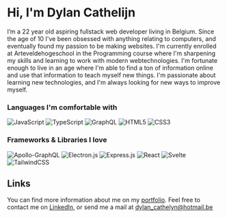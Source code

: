 # Hi, I'm Dylan Cathelijn

I’m a 22 year old aspiring fullstack web developer living in Belgium. Since the age of 10 I've been obsessed with anything relating to computers, and eventually found my passion to be making websites. I'm currently enrolled at Arteveldehogeschool in the Programming course where I'm sharpening my skills and learning to work with modern webtechnologies. I'm fortunate enough to live in an age where I'm able to find a ton of information online and use that information to teach myself new things. I'm passionate about learning new technologies, and I'm always looking for new ways to improve myself.

### Languages I'm comfortable with
![JavaScript](https://img.shields.io/badge/javascript-%23323330.svg?style=for-the-badge&logo=javascript&logoColor=%23F7DF1E) ![TypeScript](https://img.shields.io/badge/typescript-%23007ACC.svg?style=for-the-badge&logo=typescript&logoColor=white) ![GraphQL](https://img.shields.io/badge/-GraphQL-E10098?style=for-the-badge&logo=graphql&logoColor=white) ![HTML5](https://img.shields.io/badge/html5-%23E34F26.svg?style=for-the-badge&logo=html5&logoColor=white) ![CSS3](https://img.shields.io/badge/css3-%231572B6.svg?style=for-the-badge&logo=css3&logoColor=white)

### Frameworks & Libraries I love
![Apollo-GraphQL](https://img.shields.io/badge/-ApolloGraphQL-311C87?style=for-the-badge&logo=apollo-graphql) ![Electron.js](https://img.shields.io/badge/Electron-191970?style=for-the-badge&logo=Electron&logoColor=white) ![Express.js](https://img.shields.io/badge/express.js-%23404d59.svg?style=for-the-badge&logo=express&logoColor=%2361DAFB) ![React](https://img.shields.io/badge/react-%2320232a.svg?style=for-the-badge&logo=react&logoColor=%2361DAFB) ![Svelte](https://img.shields.io/badge/sveltekit-%23f1413d.svg?style=for-the-badge&logo=svelte&logoColor=white) ![TailwindCSS](https://img.shields.io/badge/tailwindcss-%2338B2AC.svg?style=for-the-badge&logo=tailwind-css&logoColor=white)

## Links
You can find more information about me on my [portfolio](https://dylancathelijn.me).
Feel free to contact me on [LinkedIn](https://www.linkedin.com/in/dylan-cathelijn-00551214b/), or send me a mail at dylan_cathelyn@hotmail.be
